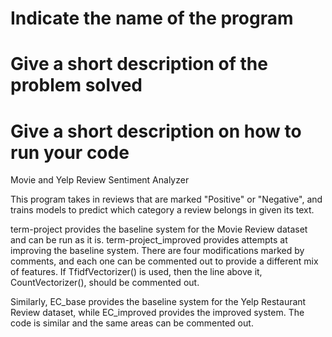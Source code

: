 # Indicate the name of the program
# Give a short description of the problem solved
# Give a short description on how to run your code

Movie and Yelp Review Sentiment Analyzer

This program takes in reviews that are marked "Positive" or "Negative", and trains models to predict which category a review belongs in given its text.

term-project provides the baseline system for the Movie Review dataset and can be run as it is.
term-project_improved provides attempts at improving the baseline system. There are four modifications marked by comments, and each one can be commented out to provide a different mix of features. If TfidfVectorizer() is used, then the line above it, CountVectorizer(), should be commented out.

Similarly, EC_base provides the baseline system for the Yelp Restaurant Review dataset, while EC_improved provides the improved system. The code is similar and the same areas can be commented out.